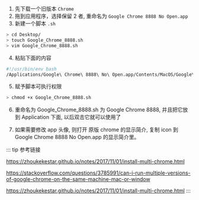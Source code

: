 1. 先下载一个旧版本 `Chrome`
2. 拖到应用程序，选择保留 2 者, 重命名为 `Google Chrome 8888 No Open.app`
3. 新建一个脚本 `.sh`

```bash
> cd Desktop/
> touch Google_Chrome_8888.sh
> vim Google_Chrome_8888.sh
```

4. 粘贴下面的内容

```bash
#!/usr/bin/env bash
/Applications/Google\ Chrome\ 8888\ No\ Open.app/Contents/MacOS/Google\ Chrome --user-data-dir="/Users/zhengming/Library/Application Support/Google/Chrome8888"
```

5. 赋予脚本可执行权限

```bash
> chmod +x Google_Chrome_8888.sh
```

6. 重命名为 Google_Chrome_8888.sh 为 Google Chrome 8888, 并且把它放到 Application 下面, 以后双击它就可以使用了

7. 如果需要修改 app 头像, 则打开 原版 chrome 的显示简介, 复制 icon 到 Google Chrome 8888 No Open.app 的显示简介里。

::: tip 参考链接

https://zhoukekestar.github.io/notes/2017/11/01/install-multi-chrome.html

https://stackoverflow.com/questions/3785991/can-i-run-multiple-versions-of-google-chrome-on-the-same-machine-mac-or-window

https://zhoukekestar.github.io/notes/2017/11/01/install-multi-chrome.html
:::
